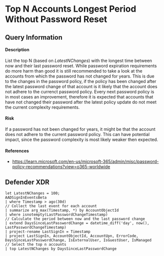 # Top N Accounts Longest Period Without Password Reset

## Query Information

#### Description
List the top N (based on *LatestNChanges*) with the longest time between now and their last password reset. While password expiration requirements do more harm than good it is still recommended to take a look at the accounts from which the password has not changed for years. This is due to the changes in the password policy, if the policy has been changed after the latest password change of that account is it likely that the account does not adhere to the currenct password policy. Every next password policy is in most cases an improvement, therefore it is expected that accounts that have not changed their password after the latest policy update do not meet the current complexity requirements.

#### Risk
If a password has not been changed for years, it might be that the account does not adhere to the current password policy. This can have potential impact, since the password complexity is most likely weaker then expected.

#### References
- https://learn.microsoft.com/en-us/microsoft-365/admin/misc/password-policy-recommendations?view=o365-worldwide

## Defender XDR
```KQL
let LatestNChanges = 100;
AADSignInEventsBeta
| where Timestamp > ago(30d)
// Collect the last event for each account
| summarize arg_max(Timestamp, *) by AccountObjectId
| where isnotempty(LastPasswordChangeTimestamp)
// Calculate the period between now and the last password change
| extend DaysSinceLastPasswordChange = datetime_diff('day', now(), LastPasswordChangeTimestamp)
| project-rename LastSignIn = Timestamp
| project LastSignIn, AccountObjectId, AccountUpn, ErrorCode, DaysSinceLastPasswordChange, IsExternalUser, IsGuestUser, IsManaged
// Select the top n accounts
| top LatestNChanges by DaysSinceLastPasswordChange
```

